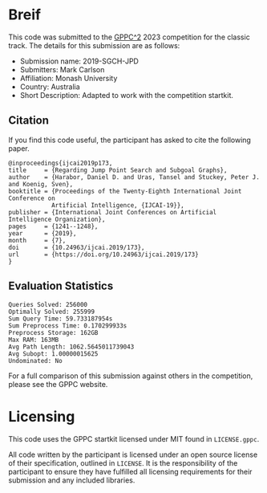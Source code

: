 # Breif

This code was submitted to the [GPPC^2](https://gppc.search-conference.org/) 2023 competition for the classic track.
The details for this submission are as follows:
- Submission name: 2019-SGCH-JPD
- Submitters: Mark Carlson
- Affiliation: Monash University
- Country: Australia
- Short Description: Adapted to work with the competition startkit.

## Citation

If you find this code useful, the participant has asked to cite the following paper.

	@inproceedings{ijcai2019p173,
	title     = {Regarding Jump Point Search and Subgoal Graphs},
	author    = {Harabor, Daniel D. and Uras, Tansel and Stuckey, Peter J. and Koenig, Sven},
	booktitle = {Proceedings of the Twenty-Eighth International Joint Conference on
				Artificial Intelligence, {IJCAI-19}},
	publisher = {International Joint Conferences on Artificial Intelligence Organization},
	pages     = {1241--1248},
	year      = {2019},
	month     = {7},
	doi       = {10.24963/ijcai.2019/173},
	url       = {https://doi.org/10.24963/ijcai.2019/173}
	}

## Evaluation Statistics

	Queries Solved: 256000
	Optimally Solved: 255999
	Sum Query Time: 59.733187954s
	Sum Preprocess Time: 0.170299933s
	Preprocess Storage: 162GB
	Max RAM: 163MB
	Avg Path Length: 1062.5645011739043
	Avg Subopt: 1.00000015625
	Undominated: No

For a full comparison of this submission against others in the competition, please see the GPPC website.

# Licensing

This code uses the GPPC startkit licensed under MIT found in `LICENSE.gppc`.

All code written by the participant is licensed under an open source license of their specification, outlined in `LICENSE`.
It is the responsibility of the participant to ensure they have fulfilled all licensing requirements for their submission and any included libraries.
